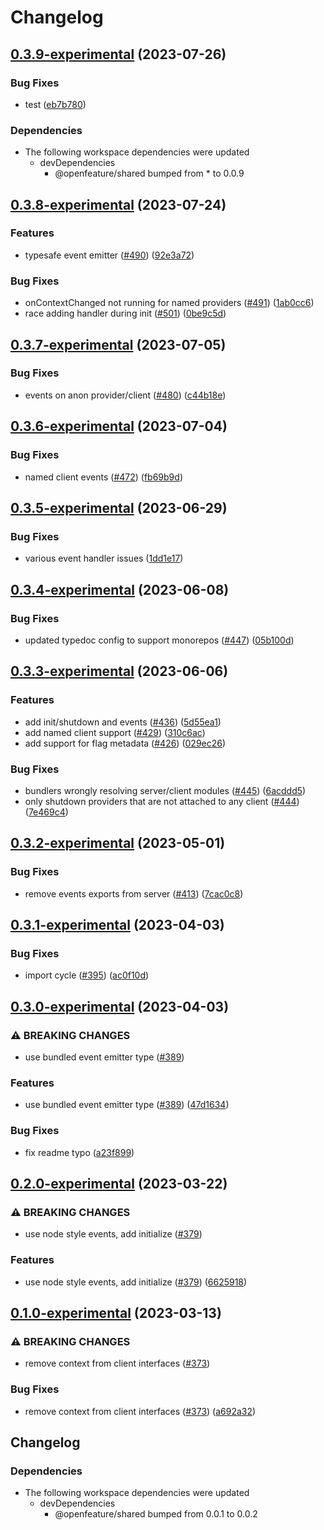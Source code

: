 # Changelog

## [0.3.9-experimental](https://github.com/open-feature/js-sdk/compare/web-sdk-v0.3.8-experimental...web-sdk-v0.3.9-experimental) (2023-07-26)


### Bug Fixes

* test ([eb7b780](https://github.com/open-feature/js-sdk/commit/eb7b7805ff1632ca6e92ff50506db09506e7f855))


### Dependencies

* The following workspace dependencies were updated
  * devDependencies
    * @openfeature/shared bumped from * to 0.0.9

## [0.3.8-experimental](https://github.com/open-feature/js-sdk/compare/web-sdk-v0.3.7-experimental...web-sdk-v0.3.8-experimental) (2023-07-24)


### Features

* typesafe event emitter ([#490](https://github.com/open-feature/js-sdk/issues/490)) ([92e3a72](https://github.com/open-feature/js-sdk/commit/92e3a724bf4e53721644c2155060b2bd44a43c39))


### Bug Fixes

* onContextChanged not running for named providers ([#491](https://github.com/open-feature/js-sdk/issues/491)) ([1ab0cc6](https://github.com/open-feature/js-sdk/commit/1ab0cc6bb250b27dd2cf6462aa3d831fcf8526f3))
* race adding handler during init ([#501](https://github.com/open-feature/js-sdk/issues/501)) ([0be9c5d](https://github.com/open-feature/js-sdk/commit/0be9c5dcd9c7f8bc76d28e94b2e80617836323e5))

## [0.3.7-experimental](https://github.com/open-feature/js-sdk/compare/web-sdk-v0.3.6-experimental...web-sdk-v0.3.7-experimental) (2023-07-05)


### Bug Fixes

* events on anon provider/client ([#480](https://github.com/open-feature/js-sdk/issues/480)) ([c44b18e](https://github.com/open-feature/js-sdk/commit/c44b18eb9eb6d6e828af61767b9f3e39f2cef1af))

## [0.3.6-experimental](https://github.com/open-feature/js-sdk/compare/web-sdk-v0.3.5-experimental...web-sdk-v0.3.6-experimental) (2023-07-04)


### Bug Fixes

* named client events ([#472](https://github.com/open-feature/js-sdk/issues/472)) ([fb69b9d](https://github.com/open-feature/js-sdk/commit/fb69b9d665172de7d79c84b36adbbcf0c315b701))

## [0.3.5-experimental](https://github.com/open-feature/js-sdk/compare/web-sdk-v0.3.4-experimental...web-sdk-v0.3.5-experimental) (2023-06-29)


### Bug Fixes

* various event handler issues ([1dd1e17](https://github.com/open-feature/js-sdk/commit/1dd1e17361ef85e89f858d00475830bffec4173b))

## [0.3.4-experimental](https://github.com/open-feature/js-sdk/compare/web-sdk-v0.3.3-experimental...web-sdk-v0.3.4-experimental) (2023-06-08)


### Bug Fixes

* updated typedoc config to support monorepos ([#447](https://github.com/open-feature/js-sdk/issues/447)) ([05b100d](https://github.com/open-feature/js-sdk/commit/05b100dca540dfa6317a01cb238af6d9a1c1c2ef))

## [0.3.3-experimental](https://github.com/open-feature/js-sdk/compare/web-sdk-v0.3.2-experimental...web-sdk-v0.3.3-experimental) (2023-06-06)


### Features

* add init/shutdown and events ([#436](https://github.com/open-feature/js-sdk/issues/436)) ([5d55ea1](https://github.com/open-feature/js-sdk/commit/5d55ea1d08267a09f36c6b1508298646ee34616c))
* add named client support ([#429](https://github.com/open-feature/js-sdk/issues/429)) ([310c6ac](https://github.com/open-feature/js-sdk/commit/310c6ac51ee06de5db75e16b64ace150bcf55fbe))
* add support for flag metadata ([#426](https://github.com/open-feature/js-sdk/issues/426)) ([029ec26](https://github.com/open-feature/js-sdk/commit/029ec26eb255a2549abcbeba12f41d4b9e57c100))


### Bug Fixes

* bundlers wrongly resolving server/client modules ([#445](https://github.com/open-feature/js-sdk/issues/445)) ([6acddd5](https://github.com/open-feature/js-sdk/commit/6acddd529703364effa029341496900fc8671f6b))
* only shutdown providers that are not attached to any client ([#444](https://github.com/open-feature/js-sdk/issues/444)) ([7e469c4](https://github.com/open-feature/js-sdk/commit/7e469c49cab2a26b3f402eae4807365e08cd7a62))

## [0.3.2-experimental](https://github.com/open-feature/js-sdk/compare/web-sdk-v0.3.1-experimental...web-sdk-v0.3.2-experimental) (2023-05-01)


### Bug Fixes

* remove events exports from server ([#413](https://github.com/open-feature/js-sdk/issues/413)) ([7cac0c8](https://github.com/open-feature/js-sdk/commit/7cac0c87abfe6d6962b7f64a58b25d76ed06d4cb))

## [0.3.1-experimental](https://github.com/open-feature/js-sdk/compare/web-sdk-v0.3.0-experimental...web-sdk-v0.3.1-experimental) (2023-04-03)


### Bug Fixes

* import cycle ([#395](https://github.com/open-feature/js-sdk/issues/395)) ([ac0f10d](https://github.com/open-feature/js-sdk/commit/ac0f10d04e61d37965fe25bc8d5f7efa0ba717d6))

## [0.3.0-experimental](https://github.com/open-feature/js-sdk/compare/web-sdk-v0.2.0-experimental...web-sdk-v0.3.0-experimental) (2023-04-03)


### ⚠ BREAKING CHANGES

* use bundled event emitter type ([#389](https://github.com/open-feature/js-sdk/issues/389))

### Features

* use bundled event emitter type ([#389](https://github.com/open-feature/js-sdk/issues/389)) ([47d1634](https://github.com/open-feature/js-sdk/commit/47d16341106a79e86d78a8dc40fd9b9491b7fc5a))


### Bug Fixes

* fix readme typo ([a23f899](https://github.com/open-feature/js-sdk/commit/a23f899d688606f624af3baf93e8eabd1cd26096))

## [0.2.0-experimental](https://github.com/open-feature/js-sdk/compare/web-sdk-v0.1.0-experimental...web-sdk-v0.2.0-experimental) (2023-03-22)


### ⚠ BREAKING CHANGES

* use node style events, add initialize ([#379](https://github.com/open-feature/js-sdk/issues/379))

### Features

* use node style events, add initialize ([#379](https://github.com/open-feature/js-sdk/issues/379)) ([6625918](https://github.com/open-feature/js-sdk/commit/662591861140cb9b387b3810aa2b2353f7af257e))

## [0.1.0-experimental](https://github.com/open-feature/js-sdk/compare/web-sdk-v0.0.2-experimental...web-sdk-v0.1.0-experimental) (2023-03-13)


### ⚠ BREAKING CHANGES

* remove context from client interfaces ([#373](https://github.com/open-feature/js-sdk/issues/373))

### Bug Fixes

* remove context from client interfaces ([#373](https://github.com/open-feature/js-sdk/issues/373)) ([a692a32](https://github.com/open-feature/js-sdk/commit/a692a329ac73f8c9e507dd58b8390533a7648375))

## Changelog

### Dependencies

* The following workspace dependencies were updated
  * devDependencies
    * @openfeature/shared bumped from 0.0.1 to 0.0.2
